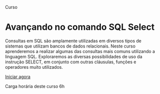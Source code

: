 Curso

# Avançando no comando SQL Select

Consultas em SQL são amplamente utilizadas em diversos tipos de sistemas que utilizam bancos de dados relacionais. Neste curso aprenderemos a realizar algumas das consultas mais comuns utilizando a linguagem SQL. Exploraremos as diversas possibilidades de uso da instrução SELECT, em conjunto com outras cláusulas, funções e operadores muito utilizados.

[Iniciar agora](https://www.devmedia.com.br/login/login.asp?ret=https://www.devmedia.com.br/curso/comando-select-sql/1902)

Carga horária deste curso 6h

